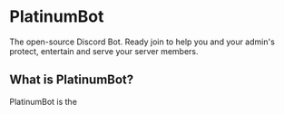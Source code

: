 # PlatinumBot
The open-source Discord Bot. Ready join to help you and your admin's protect, entertain and serve your server members.

## What is PlatinumBot?
PlatinumBot is the
